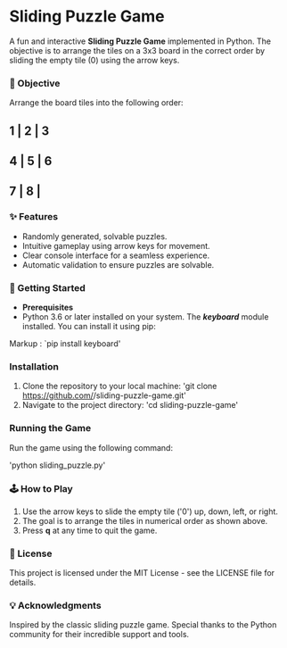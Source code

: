 # Sliding Puzzle Game
A fun and interactive **Sliding Puzzle Game** implemented in Python. The objective is to arrange the tiles on a 3x3 board in the correct order by sliding the empty tile (0) using the arrow keys.

### 🎯 Objective
Arrange the board tiles into the following order:

 1 | 2 | 3 
-----------
 4 | 5 | 6 
-----------
 7 | 8 |   
-----------

 
### ✨ Features
* Randomly generated, solvable puzzles.
* Intuitive gameplay using arrow keys for movement.
* Clear console interface for a seamless experience.
* Automatic validation to ensure puzzles are solvable.

### 🚀 Getting Started
* **Prerequisites**
* Python 3.6 or later installed on your system.
The ***keyboard*** module installed. You can install it using pip:

Markup :  `pip install keyboard'


### Installation
1. Clone the repository to your local machine:
'git clone https://github.com/<your-username>/sliding-puzzle-game.git'
2. Navigate to the project directory:
'cd sliding-puzzle-game'

### Running the Game
Run the game using the following command:

'python sliding_puzzle.py'

### 🕹️ How to Play
1. Use the arrow keys to slide the empty tile ('0') up, down, left, or right.
2. The goal is to arrange the tiles in numerical order as shown above.
3. Press **q** at any time to quit the game.

### 📝 License
This project is licensed under the MIT License - see the LICENSE file for details.

### 💡 Acknowledgments
Inspired by the classic sliding puzzle game.
Special thanks to the Python community for their incredible support and tools.
